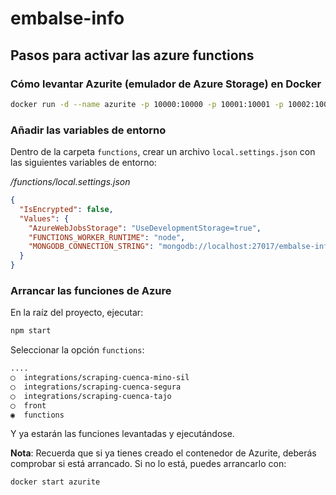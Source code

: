 # embalse-info

## Pasos para activar las azure functions

### Cómo levantar Azurite (emulador de Azure Storage) en Docker

```bash
docker run -d --name azurite -p 10000:10000 -p 10001:10001 -p 10002:10002 mcr.microsoft.com/azure-storage/azurite
```

### Añadir las variables de entorno

Dentro de la carpeta `functions`, crear un archivo `local.settings.json` con las siguientes variables de entorno:

_/functions/local.settings.json_

```json
{
  "IsEncrypted": false,
  "Values": {
    "AzureWebJobsStorage": "UseDevelopmentStorage=true",
    "FUNCTIONS_WORKER_RUNTIME": "node",
    "MONGODB_CONNECTION_STRING": "mongodb://localhost:27017/embalse-info"
  }
}
```

### Arrancar las funciones de Azure

En la raíz del proyecto, ejecutar:

```bash
npm start
```

Seleccionar la opción `functions`:

```bash
....
◯  integrations/scraping-cuenca-mino-sil
◯  integrations/scraping-cuenca-segura
◯  integrations/scraping-cuenca-tajo
◯  front
◉  functions
```

Y ya estarán las funciones levantadas y ejecutándose.

**Nota**: Recuerda que si ya tienes creado el contenedor de Azurite, deberás comprobar si está arrancado. Si no lo está, puedes arrancarlo con:

```bash
docker start azurite
```

